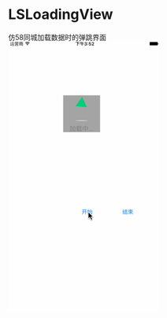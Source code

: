 # LSLoadingView
仿58同城加载数据时的弹跳界面
![image](https://github.com/lsmakethebest/LSLoadingView/blob/master/images/show.gif)